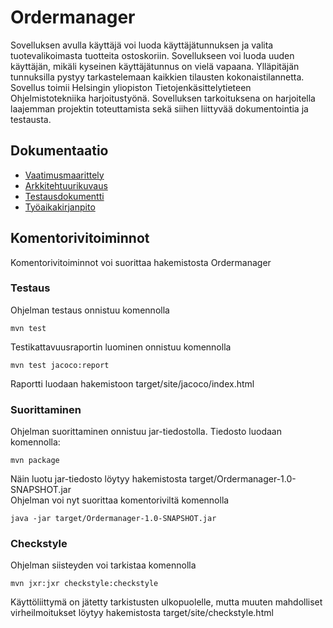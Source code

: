 # **Ordermanager** 
Sovelluksen avulla käyttäjä voi luoda käyttäjätunnuksen ja valita tuotevalikoimasta tuotteita ostoskoriin. Sovellukseen voi luoda uuden käyttäjän, mikäli kyseinen käyttäjätunnus on vielä vapaana. Ylläpitäjän tunnuksilla pystyy tarkastelemaan kaikkien tilausten kokonaistilannetta.
Sovellus toimii Helsingin yliopiston Tietojenkäsittelytieteen Ohjelmistotekniika harjoitustyönä. Sovelluksen tarkoituksena on harjoitella laajemman projektin toteuttamista sekä siihen liittyvää dokumentointia ja testausta.
## **Dokumentaatio**

* [Vaatimusmaarittely](./dokumentaatio/vaatimusmaarittely.md)  
* [Arkkitehtuurikuvaus](./dokumentaatio/arkkitehtuurikuvaus.md)  
* [Testausdokumentti](./dokumentaatio/testausdokumentti.md)  
* [Työaikakirjanpito](./dokumentaatio/tuntikirjanpito.md)  

## **Komentorivitoiminnot**  
Komentorivitoiminnot voi suorittaa hakemistosta Ordermanager
### **Testaus** 
Ohjelman testaus onnistuu komennolla 
``` 
mvn test 
``` 
Testikattavuusraportin luominen onnistuu komennolla 
```
mvn test jacoco:report
```
Raportti luodaan hakemistoon target/site/jacoco/index.html 

### **Suorittaminen**
Ohjelman suorittaminen onnistuu jar-tiedostolla.
Tiedosto luodaan komennolla:
``` 
mvn package 
``` 
Näin luotu jar-tiedosto löytyy hakemistosta target/Ordermanager-1.0-SNAPSHOT.jar  
Ohjelman voi nyt suorittaa komentoriviltä komennolla 
``` 
java -jar target/Ordermanager-1.0-SNAPSHOT.jar
``` 

### **Checkstyle** 
Ohjelman siisteyden voi tarkistaa komennolla 
``` 
mvn jxr:jxr checkstyle:checkstyle
``` 
Käyttöliittymä on jätetty tarkistusten ulkopuolelle, mutta muuten mahdolliset virheilmoitukset löytyy hakemistosta target/site/checkstyle.html


